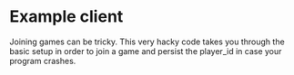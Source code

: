 # Example client

Joining games can be tricky. This very hacky code takes you through the basic setup in order to join a game and persist the player_id in case your program crashes.

